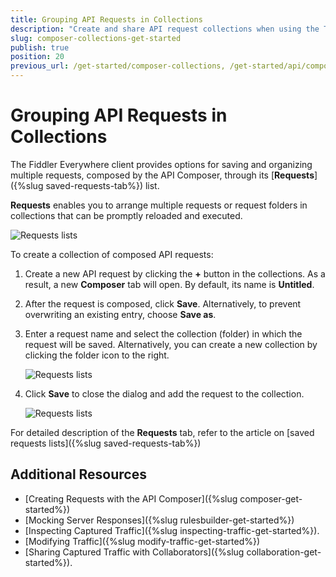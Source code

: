 ```yaml
---
title: Grouping API Requests in Collections
description: "Create and share API request collections when using the Telerik Fiddler Everywhere web-debugging HTTP-proxy client."
slug: composer-collections-get-started
publish: true
position: 20
previous_url: /get-started/composer-collections, /get-started/api/composer-collections
---
```


# Grouping API Requests in Collections

The Fiddler Everywhere client provides options for saving and organizing multiple requests, composed by the API Composer, through its [**Requests**]({%slug saved-requests-tab%}) list.

**Requests** enables you to arrange multiple requests or request folders in collections that can be promptly reloaded and executed.

![Requests lists](../../images/requests/requests-list-all.png)

To create a collection of composed API requests:

1. Create a new API request by clicking the **+** button in the collections. As a result, a new **Composer** tab will open. By default, its name is **Untitled**.

1. After the request is composed, click **Save**. Alternatively, to prevent overwriting an existing entry, choose **Save as**.

1. Enter a request name and select the collection (folder) in which the request will be saved. Alternatively, you can create a new collection by clicking the folder icon to the right.

    ![Requests lists](../../images/requests/requests-enter-name-and-folder.png)

1. Click **Save** to close the dialog and add the request to the collection.

    ![Requests lists](../../images/requests/requests-created-collection.png)

For detailed description of the **Requests** tab, refer to the article on [saved requests lists]({%slug saved-requests-tab%})

## Additional Resources

- [Creating Requests with the API Composer]({%slug composer-get-started%})
- [Mocking Server Responses]({%slug rulesbuilder-get-started%})
- [Inspecting Captured Traffic]({%slug inspecting-traffic-get-started%}).
- [Modifying Traffic]({%slug modify-traffic-get-started%})
- [Sharing Captured Traffic with Collaborators]({%slug collaboration-get-started%}).
